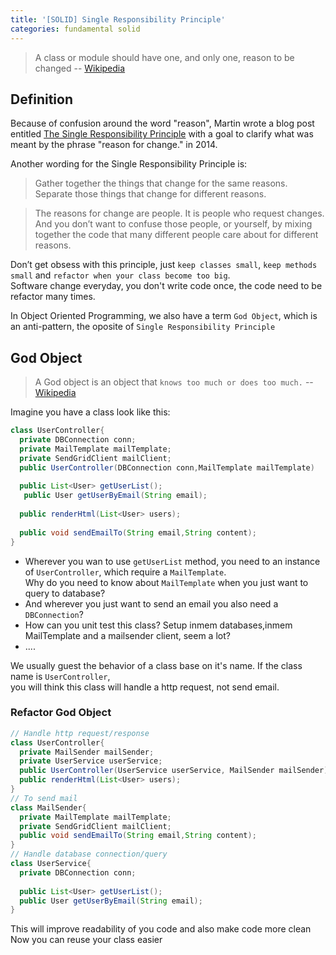```yaml
---
title: '[SOLID] Single Responsibility Principle'
categories: fundamental solid
---
```

>A class or module should have one, and only one, reason to be changed -- [Wikipedia](https://en.wikipedia.org/wiki/Single_responsibility_principle)
<!--more-->

## Definition
Because of confusion around the word "reason", Martin wrote a blog post entitled [The Single Responsibility Principle](https://blog.cleancoder.com/uncle-bob/2014/05/08/SingleReponsibilityPrinciple.html) with a goal to clarify what was meant by the phrase "reason for change." in 2014.  

Another wording for the Single Responsibility Principle is:

>Gather together the things that change for the same reasons.
>Separate those things that change for different reasons.

>The reasons for change are people. It is people who request changes. 
>And you don’t want to confuse those people, or yourself, by mixing together the code that many different people care about for different reasons.

Don’t get obsess with this principle, just `keep classes small`, `keep methods small` and `refactor when your class become too big`.  
Software change everyday, you don't write code once, the code need to be refactor many times.

In Object Oriented Programming, we also have a term `God Object`, which is an anti-pattern, the oposite of `Single Responsibility Principle`
## God Object
> A God object is an object that `knows too much or does too much.` -- [Wikipedia](https://en.wikipedia.org/wiki/God_object)

Imagine you have a class look like this:
```java
class UserController{
  private DBConnection conn;
  private MailTemplate mailTemplate;
  private SendGridClient mailClient;
  public UserController(DBConnection conn,MailTemplate mailTemplate)
    
  public List<User> getUserList();
   public User getUserByEmail(String email);
  
  public renderHtml(List<User> users);
  
  public void sendEmailTo(String email,String content);
}
```

- Wherever you wan to use `getUserList` method, you need to an instance of `UserController`, which require a `MailTemplate`.  
Why do you need to know about `MailTemplate` when you just want to query to database?
- And wherever you just want to send an email you also need a `DBConnection`? 
- How can you unit test this class? Setup inmem databases,inmem MailTemplate and a mailsender client, seem a lot?
- ....

We usually guest the behavior of a class base on it's name. If the class name is `UserController`,  
you will think this class will handle a http request, not send email.

### Refactor God Object
```java
// Handle http request/response
class UserController{
  private MailSender mailSender;
  private UserService userService;
  public UserController(UserService userService, MailSender mailSender)
  public renderHtml(List<User> users);
}
// To send mail
class MailSender{
  private MailTemplate mailTemplate;
  private SendGridClient mailClient;
  public void sendEmailTo(String email,String content);
}
// Handle database connection/query
class UserService{
  private DBConnection conn;
   
  public List<User> getUserList();
  public User getUserByEmail(String email);
}
```
This will improve readability of you code and also make code more clean  
Now you can reuse your class easier

